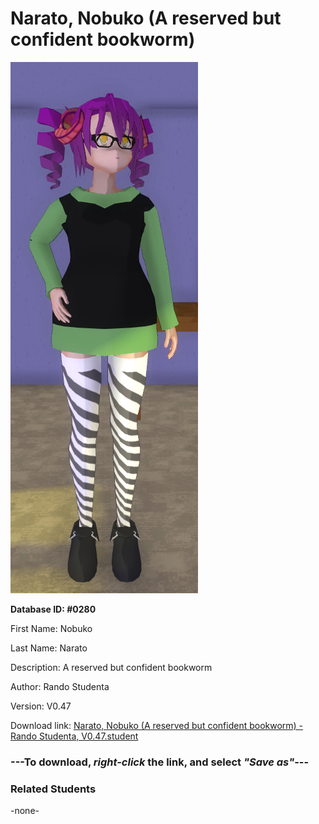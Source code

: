 # Narato, Nobuko (A reserved but confident bookworm)

<img src="../../Files/Images/Narato, Nobuko (A reserved but confident bookworm).png" title="Narato, Nobuko (A reserved but confident bookworm) - Rando Studenta, V0.47">

**Database ID: #0280**

First Name: Nobuko

Last Name: Narato

Description: A reserved but confident bookworm

Author: Rando Studenta

Version: V0.47

Download link: <a href="https://raw.githubusercontent.com/Arbiter1223/Daigaku-Gurashi-Custom-Students/master/Files/Student%20Files/Narato%2C%20Nobuko%20(A%20reserved%20but%20confident%20bookworm)%20-%20Rando%20Studenta%2C%20V0.47.student">Narato, Nobuko (A reserved but confident bookworm) - Rando Studenta, V0.47.student</a>

### ---**To download, _right-click_ the link, and select _"Save as"_**---

### Related Students

-none-
